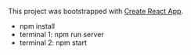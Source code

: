 This project was bootstrapped with [Create React App](https://github.com/facebookincubator/create-react-app).

- npm install
- terminal 1: npm run server
- terminal 2: npm start